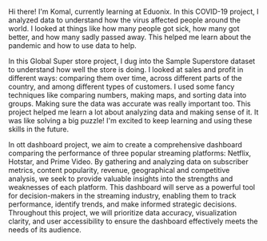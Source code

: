 
Hi there! I'm Komal, currently learning at Eduonix. 
In this COVID-19 project, I analyzed data to understand how the virus affected people around the world. I looked at things like how many people got sick, how many got better, and how many sadly passed away. This helped me learn about the pandemic and how to use data to help.

In this Global Super store project, I dug into the Sample Superstore dataset to understand how well the store is doing. I looked at sales and profit in different ways: comparing them over time, across different parts of the country, and among different types of customers. I used some fancy techniques like comparing numbers, making maps, and sorting data into groups. Making sure the data was accurate was really important too. This project helped me learn a lot about analyzing data and making sense of it. It was like solving a big puzzle! I'm excited to keep learning and using these skills in the future.


In ott dashboard project, we aim to create a comprehensive dashboard comparing the performance of three popular streaming platforms: Netflix, Hotstar, and Prime Video. By gathering and analyzing data on subscriber metrics, content popularity, revenue, geographical and competitive analysis, we seek to provide valuable insights into the strengths and weaknesses of each platform. This dashboard will serve as a powerful tool for decision-makers in the streaming industry, enabling them to track performance, identify trends, and make informed strategic decisions. Throughout this project, we will prioritize data accuracy, visualization clarity, and user accessibility to ensure the dashboard effectively meets the needs of its audience.
